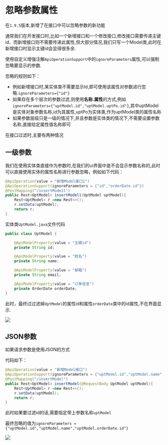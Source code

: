 # 忽略参数属性

在`1.9.5`版本,新增了在接口中可以忽略参数的新功能

通常我们在开发接口时,比如一个新增接口和一个修改接口,修改接口需要传递主键id、而新增接口则不需要传递此属性,但大部分情况,我们只写一个Model类,此时在新增接口时显示主键id会显得很多余.

使用自定义增强注解`ApiOperationSupport`中的`ignoreParameters`属性,可以强制忽略要显示的参数.

忽略的规则如下：

- 例如新增接口时,某实体类不需要显示Id,即可使用该属性对参数进行忽略.`ignoreParameters={"id"}`
- 如果存在多个层次的参数过滤,则使用**名称.属性**的方式,例如 `ignoreParameters={"uptModel.id","uptModel.uptPo.id"}`,其中uptModel是实体对象参数名称,id为其属性,uptPo为实体类,作为uptModel类的属性名称
- 如果参数层级只是一级的情况下,并且参数是实体类的情况下,不需要设置参数名称,直接给定属性值名称即可

在接口过滤时,主要有两种情况

## 一级参数

我们在使用实体类直接作为参数时,在我们的ui界面中是不会显示参数名称的,此时可以直接使用实体的属性名称进行参数忽略，例如如下代码：

```java
@ApiOperation(value = "新增Model接口1")
@ApiOperationSupport(ignoreParameters = {"id","orderDate.id"})
@PostMapping("/insertMode1l")
public Rest<UptModel> insertModel1(UptModel uptModel){
    Rest<UptModel> r =new Rest<>();
    r.setData(uptModel);
    return r;
}
```

实体类`UptModel.java`文件代码

```java
public class UptModel {

    @ApiModelProperty(value = "主键id")
    private String id;

    @ApiModelProperty(value = "姓名")
    private String name;

    @ApiModelProperty(value = "邮箱")
    private String email;

    @ApiModelProperty(value = "订单信息")
    private OrderDate orderDate;
}
```

此时，最终过过滤掉`UptModel`的属性id和属性`orderDate`类中的id属性,不在界面显示.

![](/knife4j/images/ignore1.png)

## JSON参数

如果请求参数是使用JSON的方式

代码如下：

```java
@ApiOperation(value = "新增Model接口")
@ApiOperationSupport(ignoreParameters = {"uptModel.id","uptModel.name","uptModel.orderDate.id"})
@PostMapping("/insertModel")
public Rest<UptModel> insertModel(@RequestBody UptModel uptModel){
    Rest<UptModel> r =new Rest<>();
    r.setData(uptModel);
    return r;
}
```

此时如果要过滤id的话,需要指定带上参数名称`uptModel`

最终忽略的值为`ignoreParameters = {"uptModel.id","uptModel.name","uptModel.orderDate.id"}`

![](/knife4j/images/ignore2.png)


 
 
 